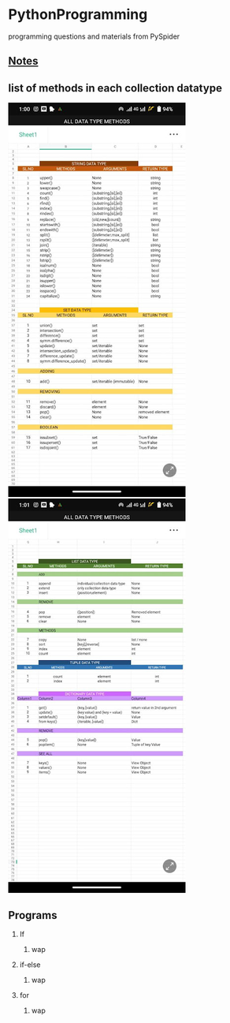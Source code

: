 # PythonProgramming

programming questions and materials from PySpider

## [Notes](notes.md)

## list of methods in each collection datatype

![list1](/images/l1.jpg)
![list2](/images/l2.jpg)

## Programs

1. If

    1. wap

2. if-else

    1. wap

3. for

    1. wap